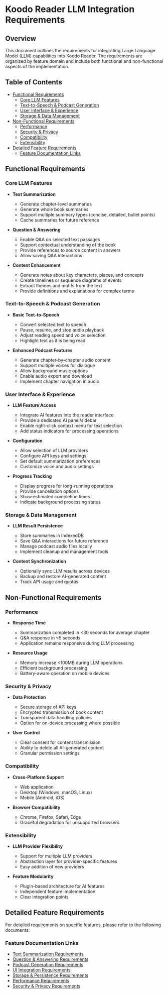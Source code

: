 # Koodo Reader LLM Integration Requirements

## Overview

This document outlines the requirements for integrating Large Language Model (LLM) capabilities into Koodo Reader. The requirements are organized by feature domain and include both functional and non-functional aspects of the implementation.

## Table of Contents

- [Functional Requirements](#functional-requirements)
  - [Core LLM Features](#core-llm-features)
  - [Text-to-Speech & Podcast Generation](#text-to-speech--podcast-generation)
  - [User Interface & Experience](#user-interface--experience)
  - [Storage & Data Management](#storage--data-management)
- [Non-Functional Requirements](#non-functional-requirements)
  - [Performance](#performance)
  - [Security & Privacy](#security--privacy)
  - [Compatibility](#compatibility)
  - [Extensibility](#extensibility)
- [Detailed Feature Requirements](#detailed-feature-requirements)
  - [Feature Documentation Links](#feature-documentation-links)

## Functional Requirements

### Core LLM Features

- **Text Summarization**
  - Generate chapter-level summaries
  - Generate whole book summaries
  - Support multiple summary types (concise, detailed, bullet points)
  - Cache summaries for future reference

- **Question & Answering**
  - Enable Q&A on selected text passages
  - Support contextual understanding of the book
  - Provide references to source content in answers
  - Allow saving Q&A interactions

- **Content Enhancement**
  - Generate notes about key characters, places, and concepts
  - Create timelines or sequence diagrams of events
  - Extract themes and motifs from the text
  - Provide definitions and explanations for complex terms

### Text-to-Speech & Podcast Generation

- **Basic Text-to-Speech**
  - Convert selected text to speech
  - Pause, resume, and stop audio playback
  - Adjust reading speed and voice selection
  - Highlight text as it is being read

- **Enhanced Podcast Features**
  - Generate chapter-by-chapter audio content
  - Support multiple voices for dialogue
  - Allow background music options
  - Enable audio export and download
  - Implement chapter navigation in audio

### User Interface & Experience

- **LLM Feature Access**
  - Integrate AI features into the reader interface
  - Provide a dedicated AI panel/sidebar
  - Enable right-click context menu for text selection
  - Add status indicators for processing operations

- **Configuration**
  - Allow selection of LLM providers
  - Configure API keys and settings
  - Set default summarization preferences
  - Customize voice and audio settings

- **Progress Tracking**
  - Display progress for long-running operations
  - Provide cancellation options
  - Show estimated completion times
  - Indicate background processing status

### Storage & Data Management

- **LLM Result Persistence**
  - Store summaries in IndexedDB
  - Save Q&A interactions for future reference
  - Manage podcast audio files locally
  - Implement cleanup and management tools

- **Content Synchronization**
  - Optionally sync LLM results across devices
  - Backup and restore AI-generated content
  - Track API usage and quotas

## Non-Functional Requirements

### Performance

- **Response Time**
  - Summarization completed in <30 seconds for average chapter
  - Q&A response in <5 seconds
  - Application remains responsive during LLM processing

- **Resource Usage**
  - Memory increase <100MB during LLM operations
  - Efficient background processing
  - Battery-aware operation on mobile devices

### Security & Privacy

- **Data Protection**
  - Secure storage of API keys
  - Encrypted transmission of book content
  - Transparent data handling policies
  - Option for on-device processing where possible

- **User Control**
  - Clear consent for content transmission
  - Ability to delete all AI-generated content
  - Granular permission settings

### Compatibility

- **Cross-Platform Support**
  - Web application
  - Desktop (Windows, macOS, Linux)
  - Mobile (Android, iOS)

- **Browser Compatibility**
  - Chrome, Firefox, Safari, Edge
  - Graceful degradation for unsupported browsers

### Extensibility

- **LLM Provider Flexibility**
  - Support for multiple LLM providers
  - Abstraction layer for provider-specific features
  - Easy addition of new providers

- **Feature Modularity**
  - Plugin-based architecture for AI features
  - Independent feature implementation
  - Clear integration points

## Detailed Feature Requirements

For detailed requirements on specific features, please refer to the following documents:

### Feature Documentation Links

- [Text Summarization Requirements](./summarization.md)
- [Question & Answering Requirements](./question_answering.md)
- [Podcast Generation Requirements](./podcast_generation.md)
- [UI Integration Requirements](./ui_integration.md)
- [Storage & Persistence Requirements](./storage.md)
- [Performance Requirements](./performance.md)
- [Security & Privacy Requirements](./security_privacy.md) 